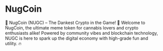 # NugCoin
🌿 NugCoin (NUGC) – The Dankest Crypto in the Game! 🌿  Welcome to NugCoin, the ultimate meme token for cannabis lovers and crypto enthusiasts alike! Powered by community vibes and blockchain technology, NUGC is here to spark up the digital economy with high-grade fun and utility.  🔥
